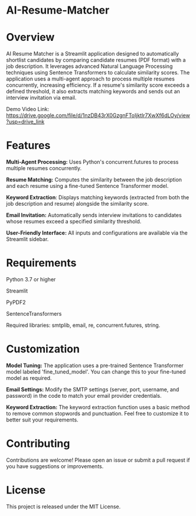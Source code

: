 # AI-Resume-Matcher

# Overview

AI Resume Matcher is a Streamlit application designed to automatically shortlist candidates by comparing candidate resumes (PDF format) with a job description. It leverages advanced Natural Language Processing techniques using Sentence Transformers to calculate similarity scores. The application uses a multi-agent approach to process multiple resumes concurrently, increasing efficiency. If a resume's similarity score exceeds a defined threshold, it also extracts matching keywords and sends out an interview invitation via email.

Demo Video Link: https://drive.google.com/file/d/1nzDB43rX0GzgnFToIjktlr7XwXf6dLOy/view?usp=drive_link

# Features

**Multi-Agent Processing:** Uses Python's concurrent.futures to process multiple resumes concurrently.

**Resume Matching:** Computes the similarity between the job description and each resume using a fine-tuned Sentence Transformer model.

**Keyword Extraction**: Displays matching keywords (extracted from both the job description and resume) alongside the similarity score.

**Email Invitation:** Automatically sends interview invitations to candidates whose resumes exceed a specified similarity threshold.

**User-Friendly Interface:** All inputs and configurations are available via the Streamlit sidebar.

# Requirements

Python 3.7 or higher

Streamlit

PyPDF2

SentenceTransformers

Required libraries: smtplib, email, re, concurrent.futures, string.

# Customization

**Model Tuning:**
The application uses a pre-trained Sentence Transformer model labeled 'fine_tuned_model'. You can change this to your fine-tuned model as required.

**Email Settings:**
Modify the SMTP settings (server, port, username, and password) in the code to match your email provider credentials.

**Keyword Extraction:**
The keyword extraction function uses a basic method to remove common stopwords and punctuation. Feel free to customize it to better suit your requirements.

# Contributing

Contributions are welcome! Please open an issue or submit a pull request if you have suggestions or improvements.

# License

This project is released under the MIT License.
